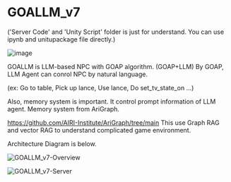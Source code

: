 # GOALLM_v7
('Server Code' and 'Unity Script' folder is just for understand.
You can use ipynb and unitupackage file directly.)

![image](https://github.com/user-attachments/assets/b1d2a60c-e318-43fb-a85c-964d1b1c755a)

GOALLM is LLM-based NPC with GOAP algorithm. (GOAP+LLM)
By GOAP, LLM Agent can conrol NPC by natural language.

(ex: Go to table, Pick up lance, Use lance, Do set_tv_state_on ...)



Also, memory system is important.
It control prompt information of LLM agent.
Memory system from AriGraph.

https://github.com/AIRI-Institute/AriGraph/tree/main
This use Graph RAG and vector RAG to understand complicated game environment.



Architecture Diagram is below.

![GOALLM_v7-Overview](https://github.com/user-attachments/assets/11f2dde3-11fc-492b-8841-7b10e9c559d7)

![GOALLM_v7-Server](https://github.com/user-attachments/assets/a26e5a07-3ade-4b5f-8763-b3c30c428e11)


